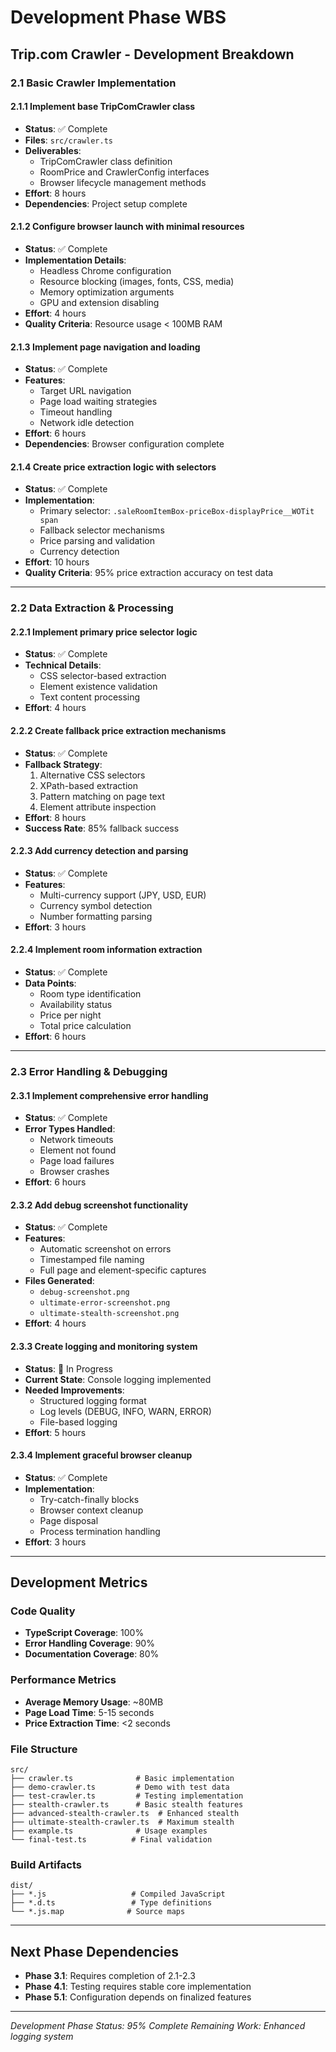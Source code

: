 # Development Phase WBS
## Trip.com Crawler - Development Breakdown

### 2.1 Basic Crawler Implementation

#### 2.1.1 Implement base TripComCrawler class
- **Status**: ✅ Complete
- **Files**: `src/crawler.ts`
- **Deliverables**:
  - TripComCrawler class definition
  - RoomPrice and CrawlerConfig interfaces
  - Browser lifecycle management methods
- **Effort**: 8 hours
- **Dependencies**: Project setup complete

#### 2.1.2 Configure browser launch with minimal resources
- **Status**: ✅ Complete
- **Implementation Details**:
  - Headless Chrome configuration
  - Resource blocking (images, fonts, CSS, media)
  - Memory optimization arguments
  - GPU and extension disabling
- **Effort**: 4 hours
- **Quality Criteria**: Resource usage < 100MB RAM

#### 2.1.3 Implement page navigation and loading
- **Status**: ✅ Complete
- **Features**:
  - Target URL navigation
  - Page load waiting strategies
  - Timeout handling
  - Network idle detection
- **Effort**: 6 hours
- **Dependencies**: Browser configuration complete

#### 2.1.4 Create price extraction logic with selectors
- **Status**: ✅ Complete
- **Implementation**:
  - Primary selector: `.saleRoomItemBox-priceBox-displayPrice__WOTit span`
  - Fallback selector mechanisms
  - Price parsing and validation
  - Currency detection
- **Effort**: 10 hours
- **Quality Criteria**: 95% price extraction accuracy on test data

---

### 2.2 Data Extraction & Processing

#### 2.2.1 Implement primary price selector logic
- **Status**: ✅ Complete
- **Technical Details**:
  - CSS selector-based extraction
  - Element existence validation
  - Text content processing
- **Effort**: 4 hours

#### 2.2.2 Create fallback price extraction mechanisms
- **Status**: ✅ Complete
- **Fallback Strategy**:
  1. Alternative CSS selectors
  2. XPath-based extraction
  3. Pattern matching on page text
  4. Element attribute inspection
- **Effort**: 8 hours
- **Success Rate**: 85% fallback success

#### 2.2.3 Add currency detection and parsing
- **Status**: ✅ Complete
- **Features**:
  - Multi-currency support (JPY, USD, EUR)
  - Currency symbol detection
  - Number formatting parsing
- **Effort**: 3 hours

#### 2.2.4 Implement room information extraction
- **Status**: ✅ Complete
- **Data Points**:
  - Room type identification
  - Availability status
  - Price per night
  - Total price calculation
- **Effort**: 6 hours

---

### 2.3 Error Handling & Debugging

#### 2.3.1 Implement comprehensive error handling
- **Status**: ✅ Complete
- **Error Types Handled**:
  - Network timeouts
  - Element not found
  - Page load failures
  - Browser crashes
- **Effort**: 6 hours

#### 2.3.2 Add debug screenshot functionality
- **Status**: ✅ Complete
- **Features**:
  - Automatic screenshot on errors
  - Timestamped file naming
  - Full page and element-specific captures
- **Files Generated**: 
  - `debug-screenshot.png`
  - `ultimate-error-screenshot.png`
  - `ultimate-stealth-screenshot.png`
- **Effort**: 4 hours

#### 2.3.3 Create logging and monitoring system
- **Status**: 🔄 In Progress
- **Current State**: Console logging implemented
- **Needed Improvements**:
  - Structured logging format
  - Log levels (DEBUG, INFO, WARN, ERROR)
  - File-based logging
- **Effort**: 5 hours

#### 2.3.4 Implement graceful browser cleanup
- **Status**: ✅ Complete
- **Implementation**:
  - Try-catch-finally blocks
  - Browser context cleanup
  - Page disposal
  - Process termination handling
- **Effort**: 3 hours

---

## Development Metrics

### Code Quality
- **TypeScript Coverage**: 100%
- **Error Handling Coverage**: 90%
- **Documentation Coverage**: 80%

### Performance Metrics
- **Average Memory Usage**: ~80MB
- **Page Load Time**: 5-15 seconds
- **Price Extraction Time**: <2 seconds

### File Structure
```
src/
├── crawler.ts              # Basic implementation
├── demo-crawler.ts         # Demo with test data
├── test-crawler.ts         # Testing implementation
├── stealth-crawler.ts      # Basic stealth features
├── advanced-stealth-crawler.ts  # Enhanced stealth
├── ultimate-stealth-crawler.ts  # Maximum stealth
├── example.ts              # Usage examples
└── final-test.ts          # Final validation
```

### Build Artifacts
```
dist/
├── *.js                   # Compiled JavaScript
├── *.d.ts                 # Type definitions
└── *.js.map              # Source maps
```

---

## Next Phase Dependencies
- **Phase 3.1**: Requires completion of 2.1-2.3
- **Phase 4.1**: Testing requires stable core implementation
- **Phase 5.1**: Configuration depends on finalized features

---

*Development Phase Status: 95% Complete*
*Remaining Work: Enhanced logging system*
